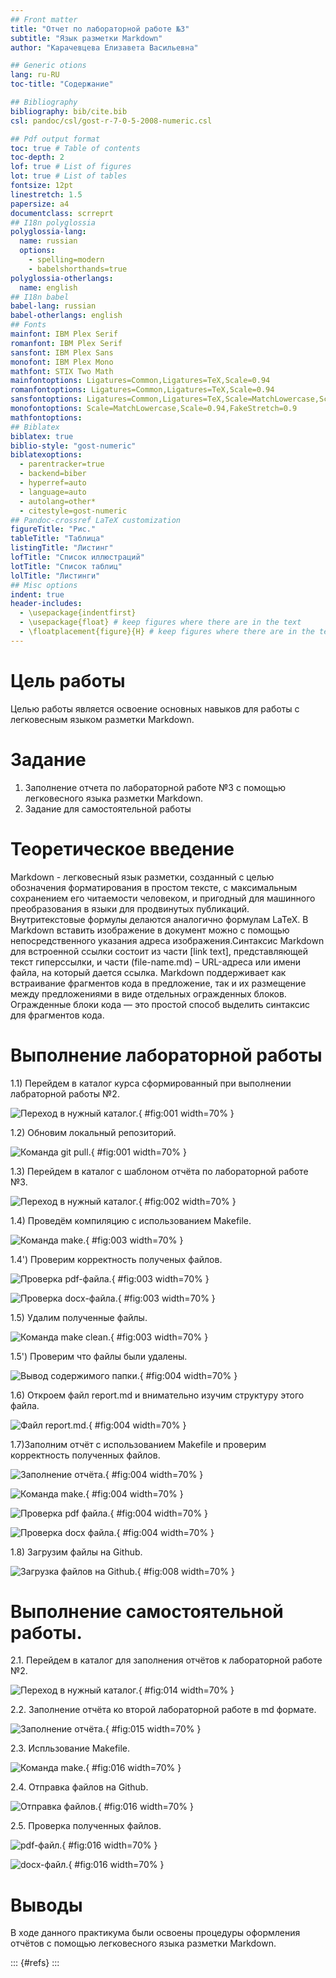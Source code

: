```yaml
---
## Front matter
title: "Отчет по лабораторной работе №3"
subtitle: "Язык разметки Markdown"
author: "Карачевцева Елизавета Васильевна"

## Generic otions
lang: ru-RU
toc-title: "Содержание"

## Bibliography
bibliography: bib/cite.bib
csl: pandoc/csl/gost-r-7-0-5-2008-numeric.csl

## Pdf output format
toc: true # Table of contents
toc-depth: 2
lof: true # List of figures
lot: true # List of tables
fontsize: 12pt
linestretch: 1.5
papersize: a4
documentclass: scrreprt
## I18n polyglossia
polyglossia-lang:
  name: russian
  options:
	- spelling=modern
	- babelshorthands=true
polyglossia-otherlangs:
  name: english
## I18n babel
babel-lang: russian
babel-otherlangs: english
## Fonts
mainfont: IBM Plex Serif
romanfont: IBM Plex Serif
sansfont: IBM Plex Sans
monofont: IBM Plex Mono
mathfont: STIX Two Math
mainfontoptions: Ligatures=Common,Ligatures=TeX,Scale=0.94
romanfontoptions: Ligatures=Common,Ligatures=TeX,Scale=0.94
sansfontoptions: Ligatures=Common,Ligatures=TeX,Scale=MatchLowercase,Scale=0.94
monofontoptions: Scale=MatchLowercase,Scale=0.94,FakeStretch=0.9
mathfontoptions:
## Biblatex
biblatex: true
biblio-style: "gost-numeric"
biblatexoptions:
  - parentracker=true
  - backend=biber
  - hyperref=auto
  - language=auto
  - autolang=other*
  - citestyle=gost-numeric
## Pandoc-crossref LaTeX customization
figureTitle: "Рис."
tableTitle: "Таблица"
listingTitle: "Листинг"
lofTitle: "Список иллюстраций"
lotTitle: "Список таблиц"
lolTitle: "Листинги"
## Misc options
indent: true
header-includes:
  - \usepackage{indentfirst}
  - \usepackage{float} # keep figures where there are in the text
  - \floatplacement{figure}{H} # keep figures where there are in the text
---
```


# Цель работы

Целью работы является освоение основных навыков для работы с легковесным языком разметки Markdown.

# Задание

1) Заполнение отчета по лабораторной работе №3 с помощью легковесного языка разметки Markdown.
2) Задание для самостоятельной работы

# Теоретическое введение

Markdown - легковесный язык разметки, созданный с целью обозначения форматирования в простом тексте, с максимальным сохранением его читаемости человеком, и пригодный для машинного преобразования в языки для продвинутых публикаций. Внутритекстовые формулы делаются аналогично формулам LaTeX.
В Markdown вставить изображение в документ можно с помощью непосредственного указания адреса изображения.Синтаксис Markdown для встроенной ссылки состоит из части [link text], представляющей текст гиперссылки, и части (file-name.md) – URL-адреса или имени файла, на который дается ссылка.
Markdown поддерживает как встраивание фрагментов кода в предложение, так и их размещение между предложениями в виде отдельных огражденных блоков. Огражденные блоки кода — это простой способ выделить синтаксис для фрагментов кода.

# Выполнение лабораторной работы

1.1) Перейдем в каталог курса сформированный при выполнении лабраторной работы №2.

![Переход в нужный каталог.](image/image1.png){ #fig:001 width=70% }

1.2) Обновим локальный репозиторий.

![Команда git pull.](image/image2.png){ #fig:001 width=70% }

1.3) Перейдем в каталог с шаблоном отчёта по лабораторной работе №3.

![Переход в нужный каталог.](image/image3.png){ #fig:002 width=70% }

1.4) Проведём компиляцию с использованием Makefile.

![Команда make.](image/image4.png){ #fig:003 width=70% }

1.4') Проверим корректность полученых файлов.

![Проверка pdf-файла.](image/image5.png){ #fig:003 width=70% }

![Проверка docx-файла.](image/image6.png){ #fig:003 width=70% }

1.5) Удалим полученные файлы.

![Команда make clean.](image/image7.png){ #fig:003 width=70% }

1.5') Проверим что файлы были удалены.

![Вывод содержимого папки.](image/image8.png){ #fig:004 width=70% }

1.6) Откроем файл report.md и внимательно изучим структуру этого файла.

![Файл report.md.](image/image9.png){ #fig:004 width=70% }

1.7)Заполним отчёт с использованием Makefile и проверим корректность полученных файлов.

![Заполнение отчёта.](image/image10.png){ #fig:004 width=70% }

![Команда make.](image/image11.png){ #fig:004 width=70% }

![Проверка pdf файла.](image/image12.png){ #fig:004 width=70% }

![Проверка docx файла.](image/image13.png){ #fig:004 width=70% }

1.8) Загрузим файлы на Github.

![Загрузка файлов на Github.](image/image14.png){ #fig:008 width=70% }


# Выполнение самостоятельной работы.

2.1. Перейдем в каталог для заполнения отчётов к лабораторной работе №2. 

![Переход в нужный каталог.](image/image15.png){ #fig:014 width=70% }

2.2. Заполнение отчёта ко второй лабораторной работе в md формате.

![Заполнение отчёта.](image/image16.png){ #fig:015 width=70% }

2.3. Испльзование Makefile.

![ Команда make.](image/image17.png){ #fig:016 width=70% }

2.4. Отправка файлов на Github.

![ Отправка файлов.](image/image18.png){ #fig:016 width=70% }

2.5. Проверка полученных файлов.

![ pdf-файл.](image/image19.png){ #fig:016 width=70% }

![ docx-файл.](image/image20.png){ #fig:016 width=70% }

# Выводы

В ходе данного практикума были освоены процедуры оформления отчётов с помощью легковесного языка разметки Markdown.

::: {#refs}
:::
